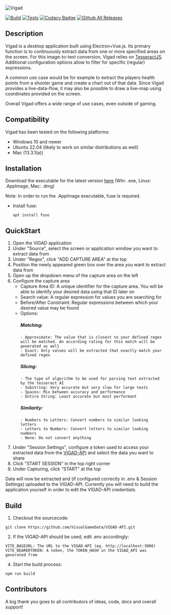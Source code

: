 ![Vigad](https://user-images.githubusercontent.com/58397976/209412078-1a7f2dfc-3ce8-4a7c-9ad6-2ca19a4e764d.png)

[![Build](https://github.com/VisualGameData/VIGAD/actions/workflows/publish-build.yml/badge.svg)](https://github.com/VisualGameData/VIGAD/actions/workflows/publish-build.yml)
[![Tests](https://github.com/VisualGameData/VIGAD/actions/workflows/main-test.yml/badge.svg)](https://github.com/VisualGameData/VIGAD/actions/workflows/main-test.yml?branch=main)
[![Codacy Badge](https://app.codacy.com/project/badge/Grade/e0714cc489084a76bfaccea19fa71a06)](https://app.codacy.com/gh/VisualGameData/VIGAD/dashboard?utm_source=gh&utm_medium=referral&utm_content=&utm_campaign=Badge_grade)
[![Github All Releases](https://img.shields.io/github/downloads/VisualGameData/VIGAD/total.svg)]()

## Description

Vigad is a desktop application built using Electron+Vue.js. Its primary function is to continuously extract data from one or more specified areas on the screen. For this image-to-text conversion, Vigad relies on [TesseractJS](https://tesseract.projectnaptha.com/). Additional configuration options allow to filter for specific (regular) expressions.

A common use case would be for example to extract the players health points from a shooter game and create a chart out of that data. Since Vigad provides a live-data-flow, it may also be possible to draw a live-map using coordinates provided on the screen.

Overall Vigad offers a wide range of use cases, even outside of gaming.

## Compatibility

Vigad has been tested on the following platforms:

-   Windows 10 and newer
-   Ubuntu 22.04 (likely to work on similar distributions as well)
-   Mac (13.3.1(a))

## Installation

Download the executable for the latest version [here](https://github.com/VisualGameData/VIGAD/releases/latest/) (Win: .exe, Linux: .AppImage, Mac: .dmg)

Note: In order to run the .AppImage executable, fuse is required.

-   Install fuse:
    ```
    apt install fuse
    ```

## QuickStart

1. Open the VIGAD application
2. Under "Source", select the screen or application window you want to extract data from
3. Under "Regex", click "ADD CAPTURE AREA" at the top
4. Position the newly appeared green box over the area you want to extract data from
5. Open up the dropdown menu of the capture area on the left
6. Configure the capture area
   - Capture Area ID: A unique identifier for the capture area. You will be able to identify your desired data using that ID later on
   - Search value: A regular expression for values you are searching for
   - Before/After Constraint: Regular expressions between which your desired value may be found
   - Options:
       ##### Matching:
         - Approximate: The value that is closest to your defined regex will be matched. An according rating for this match will be generated as well
         - Exact: Only values will be extracted that exactly match your defined regex
       ##### Slicing:
         - The type of algorithm to be used for parsing text extracted by the tesseract AI
         - Substring: Very accurate but very slow for large texts
         - Spaces: Mix between accuracy and performance
         - Entire String: Least accurate but most performant
       ##### Similarity:
         - Numbers to Letters: Convert numbers to similar looking letters
         - Letters to Numbers: Convert letters to similar looking numbers
         - None: Do not convert anything
7. Under "Session Settings", configure a token used to access your extracted data from the [VIGAD-API](https://github.com/VisualGameData/VIGAD-API) and select the data you want to share
8. Click "START SESSION" in the top right corner
9. Under Capturing, click "START" at the top

Data will now be extracted and (if configured correctly in .env & Session Settings) uploaded to the VIGAD-API. Currently you will need to build the application yourself in order to edit the VIGAD-API credentials.

## Build

1. Checkout the sourcecode:
```
git clone https://github.com/VisualGameData/VIGAD-API.git
```
2. If the VIGAD-API should be used, edit .env accordingly:
```
VITE_BASEURL: The URL to the VIGAD-API (eg. http://localhost:3000)
VITE_BEARERTOKEN: A token, the TOKEN_HASH in the VIGAD_API was generated from
```
4. Start the build process:
```
npm run build
```

## Contributors

A big thank you goes to all contributors of ideas, code, docs and overall support!
